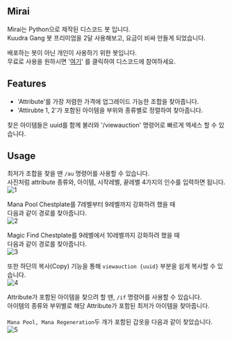 ## Mirai
Mirai는 Python으로 제작된 디스코드 봇 입니다.  
Kuudra Gang 봇 프리미엄을 2달 사용해보고, 요금이 비싸 만들게 되었습니다.

배포하는 봇이 아닌 개인이 사용하기 위한 봇입니다.  
무료로 사용을 원하시면 '[여기](https://discord.gg/JpTdZPBPd2)' 를 클릭하여 디스코드에 참여하세요.  
  
  
## Features
 - 'Attribute'를 가장 저렴한 가격에 업그레이드 가능한 조합을 찾아줍니다.
 - 'Attirubte 1, 2'가 포함된 아이템을 부위와 종류별로 정렬하여 찾아줍니다.

찾은 아이템들은 uuid를 함께 불러와 '/viewauction' 명령어로 빠르게 엑세스 할 수 있습니다.

## Usage
최저가 조합을 찾을 땐 `/au` 명령어를 사용할 수 있습니다.  
사진처럼 attribute 종류와, 아이템, 시작레벨, 끝레벨 4가지의 인수를 입력하면 됩니다.<br>
![1](https://github.com/user-attachments/assets/8ef5dc78-088b-4fe2-9d61-82dc01d1bf6b)<br>

Mana Pool Chestplate를 7레벨부터 9레벨까지 강화하려 했을 때  
다음과 같이 경로를 찾아줍니다.<br>
![2](https://github.com/user-attachments/assets/2c3dd33f-0b1b-4b46-83e1-72d931994f32)<br>

Magic Find Chestplate를 9레벨에서 10레벨까지 강화하려 했을 때  
다음과 같이 경로를 찾아줍니다.<br>
![3](https://github.com/user-attachments/assets/e0931ec5-9157-4ca8-afff-5a5321303f91)<br>

또한 하단의 복사(Copy) 기능을 통해 `viewauction {uuid}` 부분을
쉽게 복사할 수 있습니다.<br>
![4](https://github.com/user-attachments/assets/3073381a-ab8a-40a3-8160-3c3c1da97ffa)<br>

Attribute가 포함된 아이템을 찾으려 할 땐, `/if` 명령어를 사용할 수 있습니다.  
아이템의 종류와 부위별로 해당 Attribute가 포함된 최저가 아이템을 찾아줍니다.  
<br>
`Mana Pool, Mana Regeneration`두 개가 포함된 갑옷을 다음과 같이 찾았습니다.<br>
![5](https://github.com/user-attachments/assets/a02d4782-737a-40d2-a2eb-ad1efa634d52)



